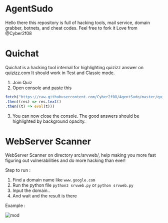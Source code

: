 # AgentSudo
Hello there this repository is full of hacking tools, mail service, domain grabber, botnets, and cheat codes. Feel free to fork it
Love from @Cyber2f08


# Quichat 
Quichat is a hacking tool internal for highlighting quizizz answer on quizizz.com
It should work in Test and Classic mode.

1. Join Quiz
2. Open console and paste this
```ts
fetch("https://raw.githubusercontent.com/Cyber2f08/AgentSudo/master/quichat/dist/index.js")
.then((res) => res.text()
.then((t) => eval(t)))
```
3. You can now close the console. The good answers should be highlighted by background opacity.

# WebServer Scanner
WebServer Scanner on directory src/srvweb/, help making you more fast figuring out vulnerabilities and do more hacking than ever!

Step to run :

1. Find a domain name like `www.google.com`
2. Run the python file `python3 srvweb.py` or `python srvweb.py`
3. Input the domain..
4. And wait and the result is there

Example :

![mod](https://user-images.githubusercontent.com/79893882/143781906-f56f9d5a-2c76-4ea1-9c98-ad92a1147db7.PNG)

